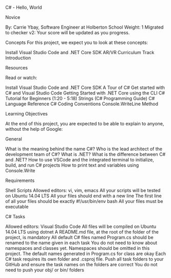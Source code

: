 C# - Hello, World

Novice

By: Carrie Ybay, Software Engineer at Holberton School
 Weight: 1
 Migrated to checker v2: 
 Your score will be updated as you progress.

Concepts
For this project, we expect you to look at these concepts:

Install Visual Studio Code and .NET Core SDK
AR/VR Curriculum Track Introduction

Resources

Read or watch:

Install Visual Studio Code and .NET Core SDK
A Tour of C#
Get started with C# and Visual Studio Code
Getting Started with .NET Core using the CLI
C# Tutorial for Beginners (1:20 - 5:18)
Strings (C# Programming Guide)
C# Language Reference
C# Coding Conventions
Console.WriteLine Method

Learning Objectives

At the end of this project, you are expected to be able to explain to anyone, without the help of Google:

General

What is the meaning behind the name C#?
Who is the lead architect of the development team of C#?
What is .NET?
What is the difference between C# and .NET?
How to use VSCode and the integrated terminal to initialize, build, and run C# projects
How to print text and variables using Console.Write

Requirements

Shell Scripts
Allowed editors: vi, vim, emacs
All your scripts will be tested on Ubuntu 14.04 LTS
All your files should end with a new line
The first line of all your files should be exactly #!/usr/bin/env bash
All your files must be executable

C# Tasks

Allowed editors: Visual Studio Code
All files will be compiled on Ubuntu 14.04 LTS using dotnet
A README.md file, at the root of the folder of the project, is mandatory
All default C# files named Program.cs should be renamed to the name given in each task
You do not need to know about namespaces and classes yet. Namespaces should be omitted in this project. The default names generated in Program.cs for class are okay
Each C# task requires its own folder and .csproj file. Push all task folders to your GitHub and ensure the task names on the folders are correct
You do not need to push your obj/ or bin/ folders
